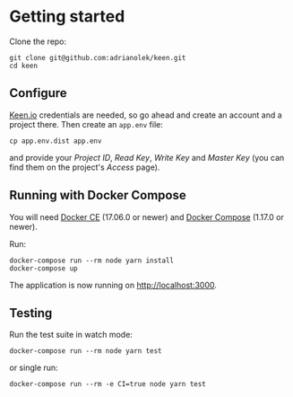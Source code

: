 # Getting started

Clone the repo:

    git clone git@github.com:adrianolek/keen.git
    cd keen

## Configure

[Keen.io](https://keen.io) credentials are needed, so go ahead and create an account and a project there.
Then create an `app.env` file:

    cp app.env.dist app.env

and provide your _Project ID_, _Read Key_, _Write Key_ and _Master Key_
(you can find them on the project's _Access_ page).

## Running with Docker Compose

You will need [Docker CE](https://docs.docker.com/install/) (17.06.0 or newer)
and [Docker Compose](https://docs.docker.com/compose/install/) (1.17.0 or newer).

Run:

    docker-compose run --rm node yarn install
    docker-compose up

The application is now running on [http://localhost:3000](http://localhost:3000).

## Testing

Run the test suite in watch mode:

    docker-compose run --rm node yarn test

or single run:

    docker-compose run --rm -e CI=true node yarn test
